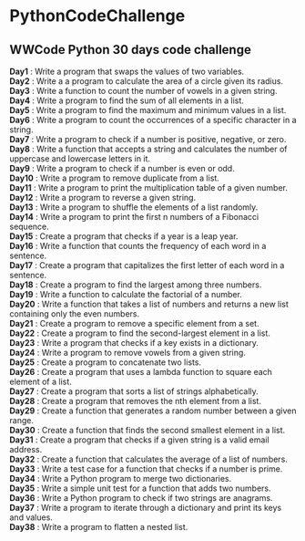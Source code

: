 # PythonCodeChallenge
## WWCode Python 30 days code challenge

**Day1**    : Write a program that swaps the values of two variables.<br>
**Day2**    : Write a a program to calculate the area of a circle given its radius.<br>
**Day3**    : Write a function to count the number of vowels in a given string.<br>
**Day4**    : Write a program to find the sum of all elements in a list.<br>
**Day5**    : Write a program to find the maximum and minimum values in a list.<br>
**Day6**    : Write a program to count the occurrences of a specific character in a string.<br>
**Day7**    : Write a program to check if a number is positive, negative, or zero.<br>
**Day8**    : Write a function that accepts a string and calculates the number of uppercase and lowercase letters in it.<br>
**Day9**    : Write a program to check if a number is even or odd.<br>
**Day10**   : Write a program to remove duplicate from a list.<br>
**Day11**   : Write a program to print the multiplication table of a given number.<br>
**Day12**   : Write a program to reverse a given string.<br>
**Day13**   : Write a program to shuffle the elements of a list randomly.<br>
**Day14**   : Write a program to print the first n numbers of a Fibonacci sequence.<br>
**Day15**   : Create a program that checks if a year is a leap year.<br>
**Day16**   : Write a function that counts the frequency of each word in a sentence.<br>
**Day17**   : Create a program that capitalizes the first letter of each word in a sentence.<br>
**Day18**   : Create a program to find the largest among three numbers.<br>
**Day19**   : Write a function to calculate the factorial of a number.<br>
**Day20**   : Write a function that takes a list of numbers and returns a new list containing only the even numbers.<br>
**Day21**   : Create a program to remove a specific element from a set.<br>
**Day22**   : Create a program to find the second-largest element in a list.<br>
**Day23**   : Write a program that checks if a key exists in a dictionary.<br>
**Day24**   : Write a program to remove vowels from a given string.<br>
**Day25**   : Create a program to concatenate two lists.<br>
**Day26**   : Create a program that uses a lambda function to square each element of a list.<br>
**Day27**   : Create a program that sorts a list of strings alphabetically.<br>
**Day28**   : Create a program that removes the nth element from a list.<br>
**Day29**   : Create a function that generates a random number between a given range.<br>
**Day30**   : Create a function that finds the second smallest element in a list.<br>
**Day31**   : Create a program that checks if a given string is a valid email address.<br>
**Day32**   : Create a function that calculates the average of a list of numbers.<br>
**Day33**   : Write a test case for a function that checks if a number is prime.<br>
**Day34**   : Write a Python program to merge two dictionaries.<br>
**Day35**   : Write a simple unit test for a function that adds two numbers.<br>
**Day36**   : Write a Python program to check if two strings are anagrams. <br>
**Day37**   : Write a program to iterate through a dictionary and print its keys and values.<br>
**Day38**   : Write a program to flatten a nested list.<br>
